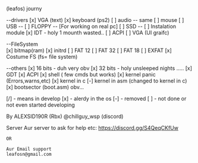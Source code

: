(leafos) journy

--drivers
    [x] VGA (text)
    [x] keyboard (ps2)
    [ ] audio   -- same 
    [ ] mouse
    [ ] USB     --
    [ ] FLOPPY  -- [For working on real pc] 
    [ ] SSD     -- 
    [ ] Instalation module
    [x] IDT - holy 1 mounth wasted..
    [ ] ACPI
    [ ] VGA (UI graifc)
    
--FileSystem    
    [x] bitmap(ram)
    [x] initrd
    [ ] FAT 12
    [ ] FAT 32
    [ ] FAT 18
    [ ] EXFAT
    [x] Costume FS     (fs= file system)

--others
    [x] 16 bits - duh very obv
    [x] 32 bits - holy unsleeped nights .....
    [x] GDT 
    [x] ACPI
    [x] shell ( few cmds but works)
    [x] kernel panic (Errors,warns,etc)
    [x] kernel in c
    [-] kernel in asm (changed to kernel in c)
    [x] bootsector (boot.asm) obv...



[/] - means in develop
[x] - alerdy in the os
[-] - removed 
[ ] - not done or not even started developing

By ALEXSID190R (Rbx)
   @chillguy_wsp (discord)
   
Server
    Aur server to ask for help etc:
    https://discord.gg/S4QeqCKfUw

    OR

    Aur Email support 
    leafosn@gmail.com
